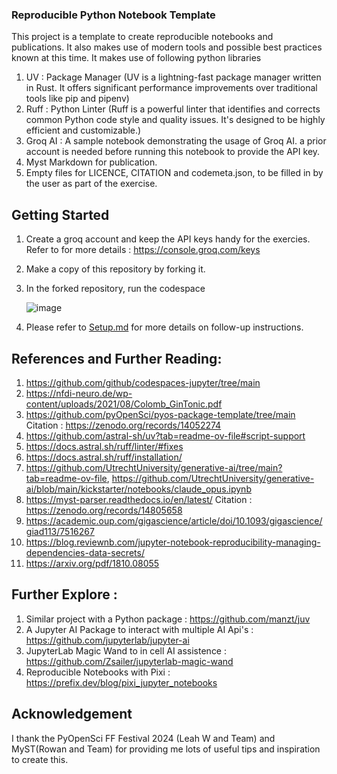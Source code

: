### Reproducible  Python Notebook Template

This project is a template to create reproducible notebooks and publications. It also makes use of modern tools and possible best practices known at this time.
It makes use of following python libraries
1. UV : Package Manager (UV is a lightning-fast package manager written in Rust. 
 It offers significant performance improvements over traditional tools like pip and pipenv)
2. Ruff : Python Linter (Ruff is a powerful linter that identifies and corrects common Python code style and quality issues.
 It's designed to be highly efficient and customizable.)
3. Groq AI : A sample notebook demonstrating the usage of Groq AI. a prior account is needed before running this notebook to provide the API key.
4. Myst Markdown for publication.
5. Empty files for LICENCE, CITATION and codemeta.json, to be filled in by the user as part of the exercise.

## Getting Started
1. Create a groq account and keep the API keys handy for the exercies. Refer to for more details : https://console.groq.com/keys
2. Make a copy of this repository by forking it.
3. In the forked repository, run the codespace
   
   ![image](https://github.com/user-attachments/assets/b917d8ee-50cf-4612-93ba-910964b0c5ee)

4. Please refer to [Setup.md](Setup.md) for more details on follow-up instructions.

## References and Further Reading:
1. https://github.com/github/codespaces-jupyter/tree/main
2. https://nfdi-neuro.de/wp-content/uploads/2021/08/Colomb_GinTonic.pdf
3. https://github.com/pyOpenSci/pyos-package-template/tree/main Citation : https://zenodo.org/records/14052274
4. https://github.com/astral-sh/uv?tab=readme-ov-file#script-support
5. https://docs.astral.sh/ruff/linter/#fixes
6. https://docs.astral.sh/ruff/installation/
7. https://github.com/UtrechtUniversity/generative-ai/tree/main?tab=readme-ov-file, https://github.com/UtrechtUniversity/generative-ai/blob/main/kickstarter/notebooks/claude_opus.ipynb
8. https://myst-parser.readthedocs.io/en/latest/ Citation : https://zenodo.org/records/14805658
9. https://academic.oup.com/gigascience/article/doi/10.1093/gigascience/giad113/7516267
10. https://blog.reviewnb.com/jupyter-notebook-reproducibility-managing-dependencies-data-secrets/
11. https://arxiv.org/pdf/1810.08055

## Further Explore :
1. Similar project with a Python package : https://github.com/manzt/juv
2. A Jupyter AI Package to interact with multiple AI Api's : https://github.com/jupyterlab/jupyter-ai
3. JupyterLab Magic Wand to in cell AI assistence : https://github.com/Zsailer/jupyterlab-magic-wand
4. Reproducible Notebooks with Pixi : https://prefix.dev/blog/pixi_jupyter_notebooks

## Acknowledgement
I thank the PyOpenSci FF Festival 2024 (Leah W and Team) and MyST(Rowan and Team) for providing me lots of useful tips and inspiration to create this.
   


